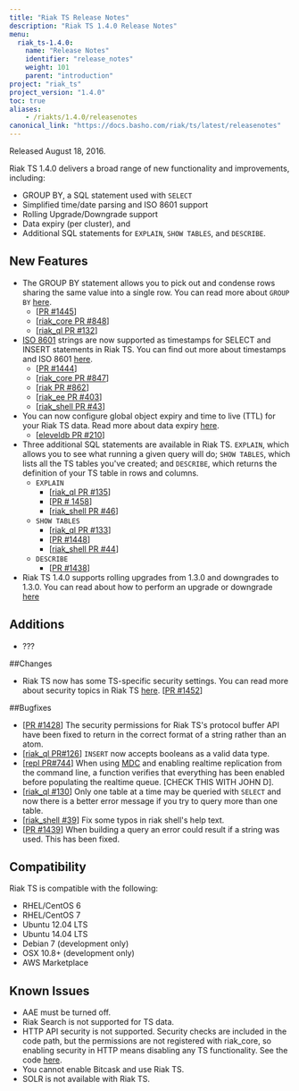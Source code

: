 ```yaml
---
title: "Riak TS Release Notes"
description: "Riak TS 1.4.0 Release Notes"
menu:
  riak_ts-1.4.0:
    name: "Release Notes"
    identifier: "release_notes"
    weight: 101
    parent: "introduction"
project: "riak_ts"
project_version: "1.4.0"
toc: true
aliases:
    - /riakts/1.4.0/releasenotes
canonical_link: "https://docs.basho.com/riak/ts/latest/releasenotes"
---
```



Released August 18, 2016.

Riak TS 1.4.0 delivers a broad range of new functionality and improvements, including: 

* GROUP BY, a SQL statement used with `SELECT`
* Simplified time/date parsing and ISO 8601 support
* Rolling Upgrade/Downgrade support 
* Data expiry (per cluster), and 
* Additional SQL statements for `EXPLAIN`, `SHOW TABLES`, and `DESCRIBE`.


## New Features

* The GROUP BY statement allows you to pick out and condense rows sharing the same value into a single row. You can read more about `GROUP BY` [here](/riak/ts/1.4.0/using/querying/select/GROUP-BY/).
    * [[PR #1445](https://github.com/basho/riak_kv/pull/1445)]
    * [[riak_core PR #848](https://github.com/basho/riak_core/pull/848)]
    * [[riak_ql PR #132](https://github.com/basho/riak_ql/pull/132)]
* [ISO 8601](https://en.wikipedia.org/wiki/ISO_8601) strings are now supported as timestamps for SELECT and INSERT statements in Riak TS. You can find out more about timestamps and ISO 8601 [here](riak/ts/1.4.0/using/timerepresentations/).
    * [[PR #1444](https://github.com/basho/riak_kv/pull/1444)]
    * [[riak_core PR #847](https://github.com/basho/riak_core/pull/847)]
    * [[riak PR #862](https://github.com/basho/riak/pull/862)]
    * [[riak_ee PR #403](https://github.com/basho/riak_ee/pull/403)]
    * [[riak_shell PR #43](https://github.com/basho/riak_shell/pull/43)]
* You can now configure global object expiry and time to live (TTL) for your Riak TS data. Read more about data expiry [here](riak/ts/1.4.0/using/global-object-expiration/).
    * [[eleveldb PR #210](https://github.com/basho/eleveldb/pull/210)]
* Three additional SQL statements are available in Riak TS. `EXPLAIN`, which allows you to see what running a given query will do; `SHOW TABLES`, which lists all the TS tables you've created; and `DESCRIBE`, which returns the definition of your TS table in rows and columns.
    * `EXPLAIN`
      * [[riak_ql PR #135](https://github.com/basho/riak_ql/pull/135)]
      * [[PR # 1458](https://github.com/basho/riak_kv/pull/1458)]
      * [[riak_shell PR #46](https://github.com/basho/riak_shell/pull/46)]
   * `SHOW TABLES`
     * [[riak_ql PR #133](https://github.com/basho/riak_ql/pull/133)]
     * [[PR #1448](https://github.com/basho/riak_kv/pull/1448)]
     * [[riak_shell PR #44](https://github.com/basho/riak_shell/pull/44)]
   * `DESCRIBE`
     * [[PR #1438](https://github.com/basho/riak_kv/pull/1438)]
* Riak TS 1.4.0 supports rolling upgrades from 1.3.0 and downgrades to 1.3.0. You can read about how to perform an upgrade or downgrade [here]([LINK])


## Additions

* ???


##Changes

*  Riak TS now has some TS-specific security settings. You can read more about security topics in Riak TS [here](riak/ts/1.4.0/using/security/). [[PR #1452](https://github.com/basho/riak_kv/pull/1452)]


##Bugfixes

* [[PR #1428](https://github.com/basho/riak_kv/pull/1428)] The security permissions for Riak TS's protocol buffer API have been fixed to return in the correct format of a string rather than an atom.
* [[riak_ql PR#126](https://github.com/basho/riak_ql/pull/126)] `INSERT` now accepts booleans as a valid data type.
* [[repl PR#744](https://github.com/basho/riak_repl/pull/744)] When using [MDC](riak/ts/1.4.0/using/mdc/) and enabling realtime replication from the command line, a function verifies that everything has been enabled before populating the realtime queue. [CHECK THIS WITH JOHN D].
* [[riak_ql #130](https://github.com/basho/riak_ql/pull/130)] Only one table at a time may be queried with `SELECT` and now there is a better error message if you try to query more than one table.
* [[riak_shell #39](https://github.com/basho/riak_shell/pull/39)] Fix some typos in riak shell's help text. 
* [[PR #1439](https://github.com/basho/riak_kv/pull/1439)] When building a query an error could result if a string was used. This has been fixed.


## Compatibility

Riak TS is compatible with the following:

* RHEL/CentOS 6
* RHEL/CentOS 7
* Ubuntu 12.04 LTS
* Ubuntu 14.04 LTS
* Debian 7 (development only)
* OSX 10.8+ (development only)
* AWS Marketplace

## Known Issues

* AAE must be turned off.
* Riak Search is not supported for TS data.
* HTTP API security is not supported. Security checks are included in the code path, but the permissions are not registered with riak_core, so enabling security in HTTP means disabling any TS functionality. See the code [here](https://github.com/basho/riak_kv/blob/riak_ts-develop/src/riak_kv_app.erl#L214-L215).
* You cannot enable Bitcask and use Riak TS.
* SOLR is not available with Riak TS.